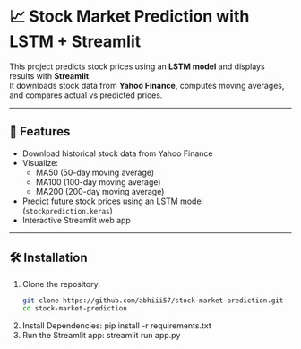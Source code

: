 # 📈 Stock Market Prediction with LSTM + Streamlit

This project predicts stock prices using an **LSTM model** and displays results with **Streamlit**.  
It downloads stock data from **Yahoo Finance**, computes moving averages, and compares actual vs predicted prices.

---

## 🚀 Features
- Download historical stock data from Yahoo Finance
- Visualize:
  - MA50 (50-day moving average)
  - MA100 (100-day moving average)
  - MA200 (200-day moving average)
- Predict future stock prices using an LSTM model (`stockprediction.keras`)
- Interactive Streamlit web app

---

## 🛠️ Installation

1. Clone the repository:
   ```bash
   git clone https://github.com/abhiii57/stock-market-prediction.git
   cd stock-market-prediction
2. Install Dependencies:
    pip install -r requirements.txt
3. Run the Streamlit app:
    streamlit run app.py
